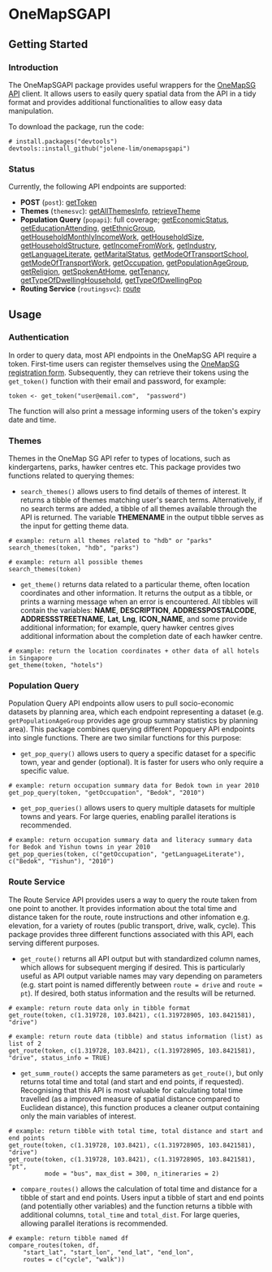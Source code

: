 # OneMapSGAPI

## Getting Started
### Introduction
The OneMapSGAPI package provides useful wrappers for the [OneMapSG API](https://docs.onemap.sg/#introduction) client. It allows users to easily query spatial data from the API in a tidy format and provides additional functionalities to allow easy data manipulation. 

To download the package, run the code:
```{r}
# install.packages("devtools")
devtools::install_github("jolene-lim/onemapsgapi")
```
### Status
Currently, the following API endpoints are supported:

- **POST** (`post`): [getToken](https://docs.onemap.sg/#authentication-service-post)  
- **Themes** (`themesvc`): [getAllThemesInfo](https://docs.onemap.sg/#get-all-themes-info), [retrieveTheme](https://docs.onemap.sg/#retrieve-theme)  
- **Population Query** (`popapi`): full coverage; [getEconomicStatus](https://docs.onemap.sg/#economic-status-data), [getEducationAttending](https://docs.onemap.sg/#education-status-data), [getEthnicGroup](https://docs.onemap.sg/#ethnic-distribution-data), [getHouseholdMonthlyIncomeWork](https://docs.onemap.sg/#work-income-for-household-monthly), [getHouseholdSize](https://docs.onemap.sg/#household-size-data), [getHouseholdStructure](https://docs.onemap.sg/#household-structure-data), [getIncomeFromWork](https://docs.onemap.sg/#income-from-work-data), [getIndustry](https://docs.onemap.sg/#industry-of-population-data), [getLanguageLiterate](https://docs.onemap.sg/#language-literacy-data), [getMaritalStatus](https://docs.onemap.sg/#marital-status-data), [getModeOfTransportSchool](https://docs.onemap.sg/#mode-of-transports-to-school-data), [getModeOfTransportWork](https://docs.onemap.sg/#mode-of-transport-to-work-data), [getOccupation](https://docs.onemap.sg/#occupation-data), [getPopulationAgeGroup](https://docs.onemap.sg/#age-data), [getReligion](https://docs.onemap.sg/#religion-data), [getSpokenAtHome](https://docs.onemap.sg/#spoken-language-data), [getTenancy](https://docs.onemap.sg/#tenancy-data), [getTypeOfDwellingHousehold](https://docs.onemap.sg/#tenancy-data), [getTypeOfDwellingPop](https://docs.onemap.sg/#dwelling-type-population-data)  
- **Routing Service** (`routingsvc`): [route](https://docs.onemap.sg/#route)

## Usage
### Authentication
In order to query data, most API endpoints in the OneMapSG API require a token. First-time users can register themselves using the [OneMapSG registration form](https://developers.onemap.sg/signup/). Subsequently, they can retrieve their tokens using the `get_token()` function with their email and password, for example:

```{r}
token <- get_token("user@email.com",  "password")
```

The function will also print a message informing users of the token's expiry date and time.

### Themes
Themes in the OneMap SG API refer to types of locations, such as kindergartens, parks, hawker centres etc. This package provides two functions related to querying themes:

- `search_themes()` allows users to find details of themes of interest. It returns a tibble of themes matching user's search terms. Alternatively, if no search terms are added, a tibble of all themes available through the API is returned. The variable **THEMENAME** in the output tibble serves as the input for getting theme data.

```{r}
# example: return all themes related to "hdb" or "parks"
search_themes(token, "hdb", "parks")

# example: return all possible themes
search_themes(token)
```

- `get_theme()` returns data related to a particular theme, often location coordinates and other information. It returns the output as a tibble, or prints a warning message when an error is encountered. All tibbles will contain the variables: **NAME**, **DESCRIPTION**, **ADDRESSPOSTALCODE**, **ADDRESSSTREETNAME**, **Lat**, **Lng**, **ICON_NAME**, and some provide additional information; for example, query hawker centres gives additional information about the completion date of each hawker centre.

```{r}
# example: return the location coordinates + other data of all hotels in Singapore
get_theme(token, "hotels")
```

### Population Query
Population Query API endpoints allow users to pull socio-economic datasets by planning area, which each endpoint representing a dataset (e.g. `getPopulationAgeGroup` provides age group summary statistics by planning area). This package combines querying different Popquery API endpoints into single functions. There are two similar functions for this purpose:

- `get_pop_query()` allows users to query a specific dataset for a specific town, year and gender (optional). It is faster for users who only require a specific value. 

```{r}
# example: return occupation summary data for Bedok town in year 2010
get_pop_query(token, "getOccupation", "Bedok", "2010")
```

- `get_pop_queries()` allows users to query multiple datasets for multiple towns and years. For large queries, enabling parallel iterations is recommended.

```{r}
# example: return occupation summary data and literacy summary data for Bedok and Yishun towns in year 2010
get_pop_queries(token, c("getOccupation", "getLanguageLiterate"), c("Bedok", "Yishun"), "2010")
```

### Route Service
The Route Service API provides users a way to query the route taken from one point to another. It provides information about the total time and distance taken for the route, route instructions and other infomation e.g. elevation, for a variety of routes (public transport, drive, walk, cycle). This package provides three different functions associated with this API, each serving different purposes. 

- `get_route()` returns all API output but with standardized column names, which allows for subsequent merging if desired. This is particularly useful as API output variable names may vary depending on parameters (e.g. start point is named differently between `route = drive` and `route = pt`). If desired, both status information and the results will be returned.

```{r}
# example: return route data only in tibble format
get_route(token, c(1.319728, 103.8421), c(1.319728905, 103.8421581), "drive")

# example: return route data (tibble) and status information (list) as list of 2
get_route(token, c(1.319728, 103.8421), c(1.319728905, 103.8421581), "drive", status_info = TRUE)
```

- `get_summ_route()` accepts the same parameters as `get_route()`, but only returns total time and total (and start and end points, if requested). Recognising that this API is most valuable for calculating total time travelled (as a improved measure of spatial distance compared to Euclidean distance), this function produces a cleaner output containing only the main variables of interest.

```{r}
# example: return tibble with total time, total distance and start and end points
get_route(token, c(1.319728, 103.8421), c(1.319728905, 103.8421581), "drive")
get_route(token, c(1.319728, 103.8421), c(1.319728905, 103.8421581), "pt",
          mode = "bus", max_dist = 300, n_itineraries = 2)
```

- `compare_routes()` allows the calculation of total time and distance for a tibble of start and end points. Users input a tibble of start and end points (and potentially other variables) and the function returns a tibble with additional columns, `total_time` and `total_dist`. For large queries, allowing parallel iterations is recommended.

```{r}
# example: return tibble named df
compare_routes(token, df,
    "start_lat", "start_lon", "end_lat", "end_lon",
    routes = c("cycle", "walk"))
```
